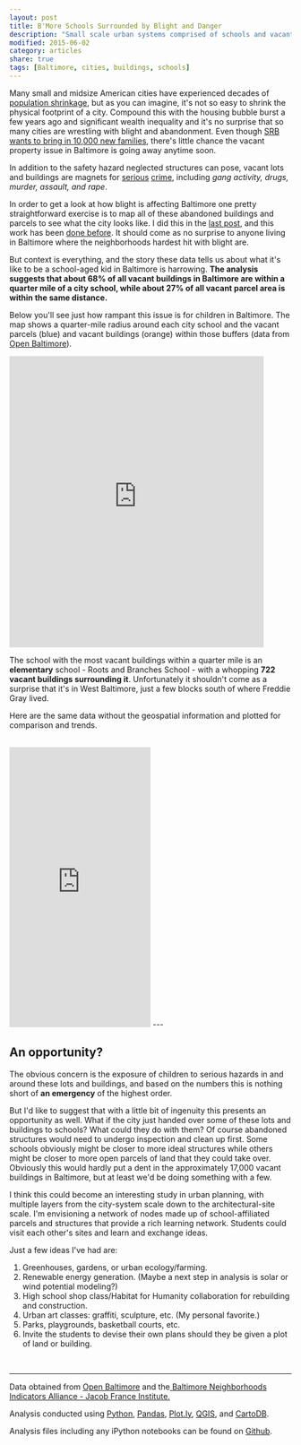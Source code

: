 ```yaml
---
layout: post
title: B'More Schools Surrounded by Blight and Danger
description: "Small scale urban systems comprised of schools and vacant lots, buildings."
modified: 2015-06-02
category: articles
share: true
tags: [Baltimore, cities, buildings, schools]
---
```


Many small and midsize American cities have experienced decades of <a href='http://en.wikipedia.org/wiki/Shrinking_cities_in_the_United_States'>population shrinkage</a>, but as you can imagine, it's not so easy to shrink the physical footprint of a city.   Compound this with the housing bubble burst a few years ago and significant wealth inequality and it's no surprise that so many cities are wrestling with blight and abandonment.  Even though <a href='http://articles.baltimoresun.com/2011-12-06/news/bs-md-ci-srb-looks-ahead-20111202_1_mayor-stephanie-rawlings-blake-property-tax-rate-half-century-of-population-decline'>SRB wants to bring in 10,000 new families</a>, there's little chance the vacant property issue in Baltimore is going away anytime soon.  

In addition to the safety hazard neglected structures can pose, vacant lots and buildings are magnets for <a href='http://articles.chicagotribune.com/1992-02-10/news/9201130233_1_vacant-buildings-abandoned-demolishes'>serious</a> <a href='http://articles.baltimoresun.com/2014-08-07/news/bs-crime-vacants-20140806_1_property-crime-serious-crime-violent-crime'>crime</a>, including *gang activity, drugs, murder, assault, and rape*.

In order to get a look at how blight is affecting Baltimore one pretty straightforward exercise is to map all of these abandoned buildings and parcels to see what the city looks like.  I did this in the <a href='{{ site.url }}/articles/Baltimore-Vacant-Houses-On-Citylab/'>last post</a>, and this work has been <a href='http://technical.ly/baltimore/2012/08/09/15928-vacant-buildings-baltimore-city-map/'>done before</a>.  It should come as no surprise to anyone living in Baltimore where the neighborhoods hardest hit with blight are.  

But context is everything, and the story these data tells us about what it's like to be a school-aged kid in Baltimore is harrowing. **The analysis suggests that about 68% of all vacant buildings in Baltimore are within a quarter mile of a city school, while about 27% of all vacant parcel area is within the same distance.**  

Below you'll see just how rampant this issue is for children in Baltimore.  The map shows a quarter-mile radius around each city school and the vacant parcels (blue) and vacant buildings (orange) within those buffers (data from <a href='http://data.baltimorecity.gov'>Open Baltimore</a>).  

<p style="width:90%;">  
<iframe width='100%' height='520' frameborder='0' src='https://jtelszasz.cartodb.com/viz/8d52d710-4ffc-11e5-b7d9-0e018d66dc29/embed_map' allowfullscreen webkitallowfullscreen mozallowfullscreen oallowfullscreen msallowfullscreen></iframe>
</p>

<!--more--> 

The school with the most vacant buildings within a quarter mile is an **elementary** school - Roots and Branches School - with a whopping **722 vacant buildings surrounding it**. Unfortunately it shouldn't come as a surprise that it's in West Baltimore, just a few blocks south of where Freddie Gray lived.

Here are the same data without the geospatial information and plotted for comparison and trends.

<!-- {% maincolumn 'https://plot.ly/~jtelszasz/261/' '' %}   -->
<br>

<iframe width="50%" height="500" frameborder="0" scrolling="no" src="https://plot.ly/~jtelszasz/261.embed"></iframe>
<!-- <div>
    <a href="https://plot.ly/~jtelszasz/261/" target="_blank" title="Baltimore City Schools Surrounded by Blight" style="display: block; text-align: left;"><img src="https://plot.ly/~jtelszasz/261.png" alt="Baltimore City Schools Surrounded by Blight" width="50%" onerror="this.onerror=null;this.src='https://plot.ly/404.png';" /></a>
    <script data-plotly="jtelszasz:261" src="https://plot.ly/embed.js" async></script>
</div> -->
---

## An opportunity?

The obvious concern is the exposure of children to serious hazards in and around these lots and buildings, and based on the numbers this is nothing short of **an emergency** of the highest order.

But I'd like to suggest that with a little bit of ingenuity this presents an opportunity as well.  What if the city just handed over some of these lots and buildings to schools?  What could they do with them?  Of course abandoned structures would need to undergo inspection and clean up first.  Some schools obviously might be closer to more ideal structures while others might be closer to more open parcels of land that they could take over.  Obviously this would hardly put a dent in the approximately 17,000 vacant buildings in Baltimore, but at least we'd be doing something with a few.

I think this could become an interesting study in urban planning, with multiple layers from the city-system scale down to the architectural-site scale.  I'm envisioning a network of nodes made up of school-affiliated parcels and structures that provide a rich learning network.  Students could visit each other's sites and learn and exchange ideas.

Just a few ideas I've had are:

1. Greenhouses, gardens, or urban ecology/farming.
2. Renewable energy generation.  (Maybe a next step in analysis is solar or wind potential modeling?)
3. High school shop class/Habitat for Humanity collaboration for rebuilding and construction.
4. Urban art classes: graffiti, sculpture, etc. (My personal favorite.)
5. Parks, playgrounds, basketball courts, etc.
6. Invite the students to devise their own plans should they be given a plot of land or building.


<br>


---

<p style="width: 100%; font-style: italic;">

Data obtained from <a href='http://data.baltimorecity.gov/'>Open Baltimore</a> and the<a href='http://www.bniajfi.org/indicators'> Baltimore Neighborhoods Indicators Alliance - Jacob France Institute.</a><br>

Analysis conducted using <a href='http://www.python.org'>Python</a>, <a href='http://pandas.pydata.org'>Pandas</a>, <a href='http://www.plot.ly'>Plot.ly</a>, <a href='http://www.qgis.com'>QGIS</a>, and <a href='http://www.cartodb.com'>CartoDB</a>.<br>

Analysis files including any iPython notebooks can be found on <a href='https://github.com/jtelszasz/baltimore-schools-blight'>Github</a>.<br>

</p>

<script>
  (function(i,s,o,g,r,a,m){i['GoogleAnalyticsObject']=r;i[r]=i[r]||function(){
  (i[r].q=i[r].q||[]).push(arguments)},i[r].l=1*new Date();a=s.createElement(o),
  m=s.getElementsByTagName(o)[0];a.async=1;a.src=g;m.parentNode.insertBefore(a,m)
  })(window,document,'script','//www.google-analytics.com/analytics.js','ga');

  ga('create', 'UA-58835878-1', 'auto');
  ga('send', 'pageview');

</script>